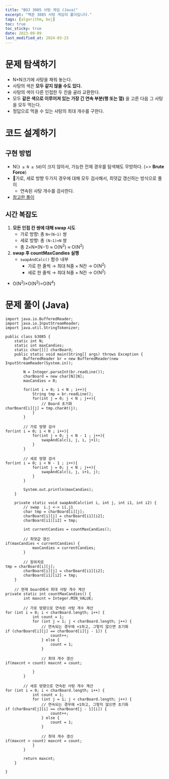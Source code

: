 ```yaml
---
title: "BOJ 3085 사탕 게임 (Java)"
excerpt: "백준 3085 사탕 게임의 풀이입니다."
tags: [algorithm, boj]
toc: true
toc_sticky: true
date: 2023-09-09
last_modified_at: 2024-03-23
---
```


# 문제 탐색하기

- N×N크기에 사탕을 채워 놓는다.
- 사탕의 색은 **모두 같지 않을 수도 있다.** 
- 사탕의 색이 다른 인접한 두 칸을 골라 교환한다.
- 모두 **같은 색으로 이루어져 있는 가장 긴 연속 부분(행 또는 열)** 을 고른 다음 그 사탕을 모두 먹는다.
- 정답으로 먹을 수 있는 사탕의 최대 개수를 구한다.

# 코드 설계하기

## 구현 방법

- N(`3 ≤ N ≤ 50`)이 크지 않아서, 가능한 전체 경우를 탐색해도 무방하다. (=> **Brute Force**)
- 가로, 세로 방향 두가지 경우에 대해 모두 검사해서, 최댓값 갱신하는 방식으로 풀이
	- 연속된 사탕 개수를 검사한다.
- [참고한 풀이](https://sirobako.co.kr/detail/52)

## 시간 복잡도

1. **모든 인접 칸 쌍에 대해 swap 시도**
	- 가로 방향:  총 `N×(N−1)` 쌍
	- 세로 방향:  총 `(N−1)×N` 쌍
	- 총 2×N×(N−1) ≈ O(N<sup>2</sup>) ≈ O(N<sup>2</sup>)
2. **swap 후 countMaxCandies 실행**
	- `swapAndCalc()` 함수 내부
	    - 가로 한 줄씩 → 최대 N줄 × N칸 → O(N<sup>2</sup>)
	    - 세로 한 줄씩 → 최대 N줄 × N칸 → O(N<sup>2</sup>)

- O(N<sup>2</sup>)×O(N<sup>2</sup>)=O(N<sup>4</sup>)

# 문제 풀이 (Java) 

```
import java.io.BufferedReader;  
import java.io.InputStreamReader;  
import java.util.StringTokenizer;  
  
public class b3085 {  
    static int N;  
    static int maxCandies;  
    static char[][] charBoard;  
    public static void main(String[] args) throws Exception {  
        BufferedReader br = new BufferedReader(new InputStreamReader(System.in));  
  
        N = Integer.parseInt(br.readLine());  
        charBoard = new char[N][N];  
        maxCandies = 0;  
  
        for(int i = 0; i < N ; i++){  
            String tmp = br.readLine();  
            for(int j = 0; j < N ; j++){  
                // Board 초기화    
charBoard[i][j] = tmp.charAt(j);  
            }  
        }  
  
        // 가로 방향 검사    
for(int i = 0; i < N ; i++){  
            for(int j = 0; j < N - 1 ; j++){  
                swapAndCalc(i, j, i, j+1);  
            }  
        }  
  
        // 세로 방향 검사    
for(int i = 0; i < N - 1 ; i++){  
            for(int j = 0; j < N ; j++){  
                swapAndCalc(i, j, i+1, j);  
            }  
        }  
  
        System.out.println(maxCandies);  
    }  
  
    private static void swapAndCalc(int i, int j, int i1, int i2) {  
        // swap  i.j <-> i1.j1  
        char tmp = charBoard[i][j];  
        charBoard[i][j] = charBoard[i1][i2];  
        charBoard[i1][i2] = tmp;  
  
        int currentCandies = countMaxCandies();  
  
        // 최댓값 갱신    
if(maxCandies < currentCandies) {  
            maxCandies = currentCandies;  
        }  
  
        // 원위치로    
tmp = charBoard[i][j];  
        charBoard[i][j] = charBoard[i1][i2];  
        charBoard[i1][i2] = tmp;  
    }  
  
    // 현재 board에서 최대 사탕 개수 계산    
private static int countMaxCandies() {  
        int maxcnt = Integer.MIN_VALUE;  
  
        // 가로 방향으로 연속된 사탕 개수 계산    
for (int i = 0; i < charBoard.length; i++) {  
            int count = 1;  
            for (int j = 1; j < charBoard.length; j++) {  
                // 연속되는 경우에 +1하고, 그렇지 않으면 초기화    
if (charBoard[i][j] == charBoard[i][j - 1]) {  
                    count++;  
                } else {  
                    count = 1;  
                }  
  
                // 최대 개수 갱신    
if(maxcnt < count) maxcnt = count;  
  
            }  
        }  
  
        // 세로 방향으로 연속된 사탕 개수 계산    
for (int i = 0; i < charBoard.length; i++) {  
            int count = 1;  
            for (int j = 1; j < charBoard.length; j++) {  
                // 연속되는 경우에 +1하고, 그렇지 않으면 초기화    
if (charBoard[j][i] == charBoard[j - 1][i]) {  
                    count++;  
                } else {  
                    count = 1;  
                }  
  
                // 최대 개수 갱신    
if(maxcnt < count) maxcnt = count;  
            }  
        }  
  
        return maxcnt;  
    }  
  
}
```

